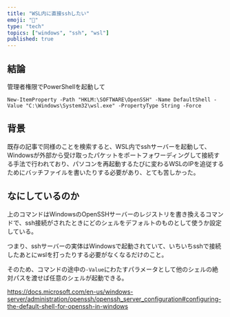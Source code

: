 ```yaml
---
title: "WSL内に直接sshしたい"
emoji: "🚴"
type: "tech"
topics: ["windows", "ssh", "wsl"]
published: true
---
```


## 結論

管理者権限でPowerShellを起動して

```shell
New-ItemProperty -Path "HKLM:\SOFTWARE\OpenSSH" -Name DefaultShell -Value "C:\Windows\System32\wsl.exe" -PropertyType String -Force
```

## 背景

既存の記事で同様のことを検索すると、WSL内でsshサーバーを起動して、Windowsが外部から受け取ったパケットをポートフォワーディングして接続する手法で行われており、パソコンを再起動するたびに変わるWSLのIPを追従するためにバッチファイルを書いたりする必要があり、とても苦しかった。

## なにしているのか

上のコマンドはWindowsのOpenSSHサーバーのレジストリを書き換えるコマンドで、ssh接続がされたときにどのシェルをデフォルトのものとして使うか設定している。

つまり、sshサーバーの実体はWindowsで起動されていて、いちいちsshで接続したあとにwslを打ったりする必要がなくなるだけのこと。

そのため、コマンドの途中の`-Value`にわたすパラメータとして他のシェルの絶対パスを渡せば任意のシェルが起動できる。

https://docs.microsoft.com/en-us/windows-server/administration/openssh/openssh_server_configuration#configuring-the-default-shell-for-openssh-in-windows